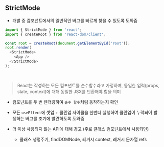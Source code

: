## StrictMode

- 개발 중 컴포넌트에서의 일반적인 버그를 빠르게 찾을 수 있도록 도와줌

```javascript
import { StrictMode } from 'react';
import { createRoot } from 'react-dom/client';

const root = createRoot(document.getElementById('root'));
root.render(
  <StrictMode>
    <App />
  </StrictMode>
);
```

<br/>

> React는 작성하는 모든 컴포넌트를 순수함수라고 가정하며, 동일한 입력(props, state, context)에 대해 동일한 JSX를 반환해야 함을 의미

- 컴포넌트를 두 번 렌더링하여 `순수 함수`처럼 동작하는지 확인

- 모든 `useEffect`에 셋업 + 클린업 사이클을 한번더 실행하여 클린업이 누락되어 발생하는 버그를 조기에 발견하도록 도와줌

- 더 이상 사용되지 않는 API에 대해 경고 (주로 클래스 컴포넌트에서 사용되던)

  - 클래스 생명주기, findDOMNode, 레거시 context, 레거시 문자열 refs
